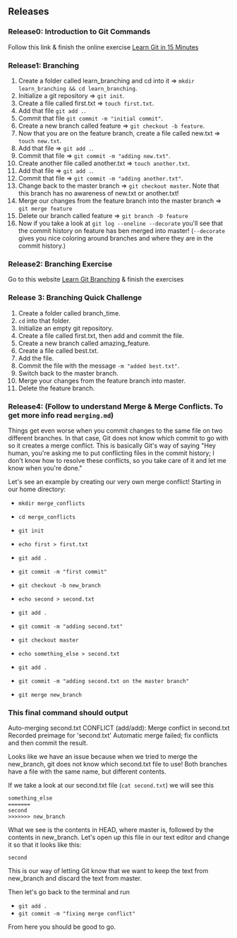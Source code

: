 ## Releases


### Release0: Introduction to Git Commands
Follow this link & finish the online exercise [Learn Git in 15 Minutes](https://try.github.io/levels/1/challenges/1)

### Release1: Branching

1. Create a folder called learn_branching and cd into it => `mkdir learn_branching && cd learn_branching`.
2. Initialize a git repository => `git init`.
3. Create a file called first.txt => `touch first.txt`.
4. Add that file `git add .`.
5. Commit that file `git commit -m "initial commit"`.
6. Create a new branch called feature => `git checkout -b feature`.
7. Now that you are on the feature branch, create a file called new.txt => `touch new.txt`.
8. Add that file => `git add .`.
9. Commit that file => `git commit -m "adding new.txt"`.
10. Create another file called another.txt => `touch another.txt`.
11. Add that file => `git add .`.
12. Commit that file => `git commit -m "adding another.txt"`.
13. Change back to the master branch => `git checkout master`. Note that this branch has no awareness of new.txt or another.txt!
14. Merge our changes from the feature branch into the master branch => `git merge feature`
15. Delete our branch called feature => `git branch -D feature`
16. Now if you take a look at `git log --oneline --decorate` you'll see that the commit history on feature has ben merged into master! (`--decorate` gives you nice coloring around branches and where they are in the commit history.)

### Release2: Branching Exercise

Go to this website [Learn Git Branching](http://learngitbranching.js.org/) & finish the exercises

### Release 3: Branching Quick Challenge
1. Create a folder called branch_time.
2. `cd` into that folder.
3. Initialize an empty git repository.
4. Create a file called first.txt, then add and commit the file.
5. Create a new branch called amazing_feature.
6. Create a file called best.txt.
7. Add the file.
8. Commit the file with the message `-m "added best.txt"`.
9. Switch back to the master branch.
10. Merge your changes from the feature branch into master.
11. Delete the feature branch.


### Release4: (Follow to understand Merge & Merge Conflicts. To get more info read `merging.md`)

Things get even worse when you commit changes to the same file on two different branches. In that case, Git does not know which commit to go with so it creates a merge conflict. This is basically Git's way of saying "Hey human, you're asking me to put conflicting files in the commit history; I don't know how to resolve these conflicts, so you take care of it and let me know when you're done."

Let's see an example by creating our very own merge conflict! Starting in our home directory:

- `mkdir merge_conflicts`
- `cd merge_conflicts`
- `git init`
- `echo first > first.txt`
- `git add .`
- `git commit -m "first commit"`

- `git checkout -b new_branch`
- `echo second > second.txt`
- `git add .`
- `git commit -m "adding second.txt"`

- `git checkout master`
- `echo something_else > second.txt`
- `git add .`
- `git commit -m "adding second.txt on the master branch"`

- `git merge new_branch`

### This final command should output

Auto-merging second.txt
CONFLICT (add/add): Merge conflict in second.txt
Recorded preimage for 'second.txt'
Automatic merge failed; fix conflicts and then commit the result.

Looks like we have an issue because when we tried to merge the new_branch, git does not know which second.txt file to use! Both branches have a file with the same name, but different contents.

If we take a look at our second.txt file (`cat second.txt`) we will see this
```
something_else
=======
second
>>>>>>> new_branch
```
What we see is the contents in HEAD, where master is, followed by the contents in new_branch. Let's open up this file in our text editor and change it so that it looks like this:
```
second
```
This is our way of letting Git know that we want to keep the text from new_branch and discard the text from master.

Then let's go back to the terminal and run

- `git add .`
- `git commit -m "fixing merge conflict"`

From here you should be good to go.
